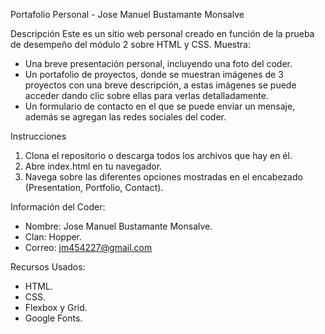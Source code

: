 Portafolio Personal - Jose Manuel Bustamante Monsalve

Descripción
Este es un sitio web personal creado en función de la prueba de desempeño del módulo 2 sobre HTML y CSS.
Muestra:
- Una breve presentación personal, incluyendo una foto del coder.
- Un portafolio de proyectos, donde se muestran imágenes de 3 proyectos con una breve descripción,
a estas imágenes se puede acceder dando clic sobre ellas para verlas detalladamente.
- Un formulario de contacto en el que se puede enviar un mensaje, además se agregan las redes sociales
del coder.

Instrucciones
1. Clona el repositorio o descarga todos los archivos que hay en él.
2. Abre index.html en tu navegador.
3. Navega sobre las diferentes opciones mostradas en el encabezado (Presentation, Portfolio, Contact).

Información del Coder:
- Nombre: Jose Manuel Bustamante Monsalve.
- Clan: Hopper.
- Correo: jm454227@gmail.com

Recursos Usados:
- HTML.
- CSS.
- Flexbox y Grid.
- Google Fonts.

